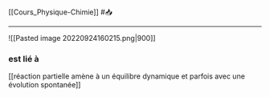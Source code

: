 [[Cours_Physique-Chimie]] #📥 

---
![[Pasted image 20220924160215.png|900]]

### est lié à
[[réaction partielle amène à un équilibre dynamique et parfois avec une évolution spontanée]]